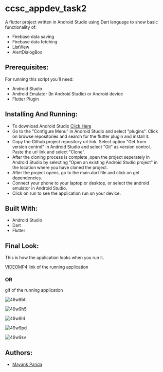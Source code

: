# ccsc_appdev_task2
A flutter project written in Android Studio using Dart language to show basic functionality of:
* Firebase data saving
* Firebase data fetching
* ListView
* AlertDialogBox

## Prerequisites:
For running this script you'll need:
* Android Studio
* Android Emulator (In Android Studio) or Android device
* Flutter Plugin

## Installing And Running:
* To download Android Studio [Click Here](https://developer.android.com/studio)
* Go to the "Configure Menu" in Android Studio and select "plugins". Click on browse repositories and search for the flutter plugin and install it.
* Copy the Github project repository url link. Select option "Get from version control" in Android Studio and select "Git" as version control. Paste the url link and select "Clone".
* After the cloning process is complete ,open the project seperately in Android Studio by selecting "Open an existing Android Studio project" in the location where you have cloned the project.
* After the project opens, go to the main.dart file and click on get dependencies.
* Connect your phone to your laptop or desktop, or select the android emulator in Android Studio.
* Click on run to see the application run on your device.

## Built With:
* Android Studio
* Dart 
* Flutter

## Final Look:
This is how the application looks when you run it.

[VIDEOMP4](https://drive.google.com/file/d/1S7hPEupSIzcOpfuA_2J7r1zBi2rPIy7O/view?usp=sharing) link of the running application

### OR

gif of the running application

![49w9bt](https://user-images.githubusercontent.com/68542629/88929850-4e600900-d298-11ea-8e82-4d158caa4d32.gif)

![49w9h5](https://user-images.githubusercontent.com/68542629/88929955-73547c00-d298-11ea-82c2-15227cb4ed23.gif)

![49w9l4](https://user-images.githubusercontent.com/68542629/88930041-9121e100-d298-11ea-865d-bb9da83ff215.gif)

![49w9pd](https://user-images.githubusercontent.com/68542629/88930138-b1ea3680-d298-11ea-96d5-8105b829cb35.gif)

![49w9sv](https://user-images.githubusercontent.com/68542629/88930223-cfb79b80-d298-11ea-98d3-a592476c4a43.gif)


## Authors:
* [Mayank Parida](https://www.linkedin.com/in/mayankparida18/)
